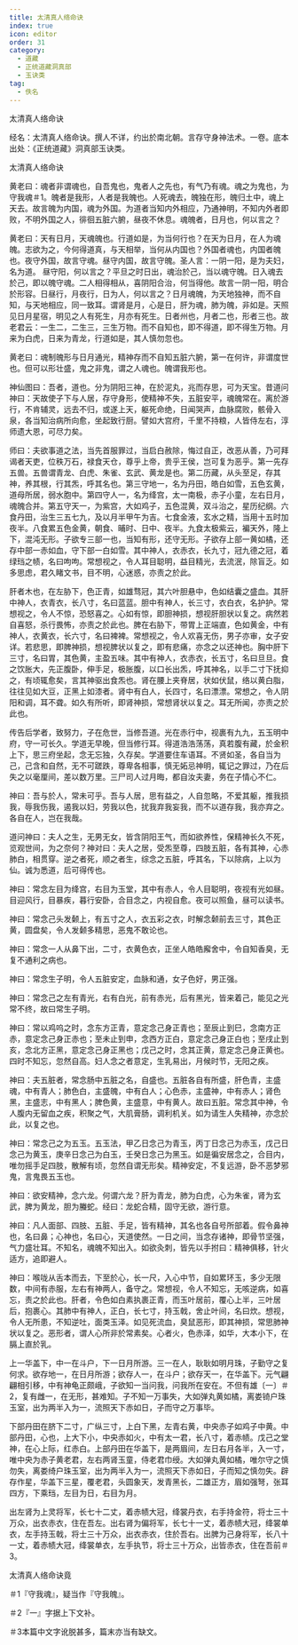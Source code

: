 ```yaml
---
title: 太清真人络命诀
index: true
icon: editor
order: 31
category:
  - 道藏
  - 正统道藏洞真部
  - 玉诀类
tag:
  - 佚名
---
```


太清真人络命诀  

经名：太清真人络命诀。撰人不详，约出於南北朝。言存守身神法术。一卷。底本出处：《正统道藏》洞真部玉诀类。  

太清真人络命诀  

黄老曰：魂者非谓魂也，自吾鬼也，鬼者人之先也，有气乃有魂。魂之为鬼也，为守我魂＃1。魄者是我形，人者是我魄也。人死魂去，魄独在形，魄归土中，魂上天去。故言魄为内国，魂为外国。为道者当知内外相应，乃通神明，不知内外者即败，不明外国之人，徘徊五脏六腑，昼夜不休息。魂魄者，日月也，何以言之？  

黄老曰：天有日月，天魂魄也。行道如是，为当何行也？在天为日月，在人为魂魄。志欲为之，今何得道真，与天相举，当何从内国也？外国者魂也，内国者魄也。夜守外国，故言守魂。昼守内国，故言守魄。圣人言：一阴一阳，是为夫妇，名为道。 昼守阳，何以言之？平旦之时日出，魂治於己，当以魂守魄。日入魂去於己，即以魄守魂。二人相得相从，喜阴阳合治，何当得他。故言一阴一阳，明合於形容。日昼行，月夜行，日为人，何以言之？日月魂魄，为天地独神，而不自知，与天地相应，同一致耳。谓肾是月，心是日，肝为魂，肺为魄，非如是。天照见日月星宿，明见之人有死生，月亦有死生。日者州也，月者二也，形者三也。故老君云：一生二，二生三，三生万物。而不自知也，即不得道，即不得生万物。月来为白虎，日来为青龙，行道如是，其人慎勿忽也。  

黄老曰：魂制魄形与日月通光，精神存而不自知五脏六腑，第一在何许，非谓度世也。但可以形壮盛，鬼之非鬼，谓之人魂也。魄谓我形也。  

神仙图曰：吾者，道也。分为阴阳三神，在於泥丸，兆而存思，可为天宝。昔道问神曰：天故使子下与人居，存守身形，使精神不失，五脏安平，魂魄常在。离於游行，不肯辅灵，远去不归，或遂上天，躯死命绝，日闻哭声，血脉腐败，骸骨入泉，各当知治病所向愈，坐起致行厨。譬如大宫府，千里不持粮，人皆侍左右，淳师遗大恩，可尽力矣。  

师曰：夫欲事道之法，当先首服罪过，当启白赦除，悔过自正，改恶从善，乃可拜谒者天吏，位秩万石，禄食天仓，尊乎上帝，贵乎王侯，岂可复为恶乎。第一先存五兽。五兽谓青龙、白虎、朱雀、玄武、黄龙是也。第二历藏，从头至足，存其神，养其根，行其炁，呼其名也。第三守地一，名为丹田，皓白如雪，五色玄黄，道母所居，弱水胞中。第四守人一，名为绛宫，太一南极，赤子小童，左右日月，魂魄合并。第五守天一，为紫宫，大如鸡子，五色混黄，双斗治之，星历纪纲。六食丹田，治生三五七九，及以月半甲午为吉。七食金液，玄水之精，当用十五时加夜半。八食累五色金黄，朝食、晡时、日中、夜半。九食太极紫云，褊天外，隆上下，混沌无形。子欲专三部一也，当知有形，还守无形。子欲存上部一黄如橘，还存中部一赤如血，守下部一白如雪。其中神人，衣赤衣，长九寸，冠九德之冠，着绿珰之帻，名曰呴呴。常想视之，令人耳目聪明，益目精光，去流泯，除盲乏。如多思虑，君久睹文书，目不明，心迷惑，亦责之於此。  

肝者木也，在左胁下，色正青，如雄骛冠，其六叶胆悬中，色如结囊之盛血。其肝中神人，衣青衣，长八寸，名曰蓝蓝。胆中有神人，长三寸，衣白衣，名护护。常想视之，令人不惊，恐怒喜之。心如有惊，即胆神损，想视肝胆状以复之。病然若自喜怒，杀行畏怖，亦责之於此也。脾在右胁下，带胃上正端直，色如黄金，中有神人，衣黄衣，长六寸，名曰裨裨。常想视之，令人欢喜无伤，男子亦审，女子安详。若悲思，即脾神损，想视脾状以复之，即有悲痛，亦念之以还神也。胸中肝下三寸，名曰胃，其色黄，主盈五味。其中有神人，衣赤衣，长五寸，名曰旦旦。食之饮胀大，先正腹卧，伸手足，极胀腹，以口长出炁，呼其神名，以手二寸下抚抑之，有顷辄愈矣，言其神驱出食炁也。肾在腰上夹脊居，状如伏鼠，络以黄白脂，往往见如大豆，正黑上如漆者。肾中有白人，长四寸，名曰漂漂。常想之，令人阴阳和调，耳不聋。如久有所听，即肾神损，常想肾状以复之。耳无所闻，亦责之於此也。  

传告后学者，致努力，子在危世，当修吾道。光在赤行中，视裹有九九，五玉明中府，守一可长久。学道无早晚，但当修行耳。得道浩浩荡荡，真若腹有藏，於金积上下，思三府坐起，念无忘独，久存矣。学道要住车语耳。不贤如圣，各自当为己，己含和自然，无不可蹉跌，尊卑各相事，慎无妬忌神明，辄记之罪过，乃在后失之以毫厘间，差以数万里。三尸司人过月晦，都自汝夫妻，务在子情心不仁。  

神曰：吾与於人，常未可乎。吾与人居，思有益之，人自忽略，不爱其躯，推我损我，辱我伤我，遏我以妇，劳我以色，扰我弃我妄我，而不以道存我，我亦弃之。各自在人，岂在我哉。  

道问神曰：夫人之生，无男无女，皆含阴阳王气，而如欲养性，保精神长久不死，览观世间，为之奈何？神对曰：夫人之居，受炁至尊，四肢五脏，各有其神，心赤肺白，相贯穿。逆之者死，顺之者生，综念之五脏，呼其名，下以除病，上以为仙。诚为悉道，后可得传也。  

神曰：常念左目为绛宫，右目为玉堂，其中有赤人，令人目聪明，夜视有光如昼。目迎风行，目暴疾，暮行安卧，合目念之，内视自愈。夜可以照鱼，昼可以读书。  

神曰：常念己头发颡上，有五寸之人，衣五彩之衣，时解念颡前去三寸，其色正黄，圆盘矣，令人发颡多精思，恶鬼不敢论也。  

神曰：常念一人从鼻下出，二寸，衣黄色衣，正坐人皓皓廨舍中，令自知香臭，无复不通利之病也。  

神曰：常念生子明，令人五脏安定，血脉和通，女子色好，男正强。  

神曰：常念己之左有青光，右有白光，前有赤光，后有黑光，皆来着己，能见之光常不终，故曰常生子明。  

神曰：常以鸡呜之时，念东方正青，意定念己身正青也；至辰止到巳，念南方正赤，意定念己身正赤也；至未止到申，念西方正白，意定念己身正白也；至戌止到亥，念北方正黑，意定念己身正黑也；戊己之时，念其正黄，意定念己身正黄也。四时不知忘，忽然自高。妇人念之者意定，生乳易出，月候时节，无阳之疾。  

神曰：夫五脏者，常念肠中五脏之名，自盛也。五脏各自有所盛，肝色青，主盛魂，中有青人；肺色白，主盛魄，中有白人；心色赤，主盛神，中有赤人；肾色黑，主盛志，中有黑人；脾色黄，主盛意，中有黄人。故曰五脏。常念其中神，令人腹内无留血之疾，积聚之气，大肌膏肠，调利机关。如为请生人失精神，亦念於此，以复之也。  

神曰：常念己之为五玉。五玉法，甲乙日念己为青玉，丙丁日念己为赤玉，戊己日念己为黄玉，庚辛日念己为白玉，壬癸日念己为黑玉。如是徧安居念之，合目内，唯勿摇手足四肢，散解有顷，忽然自谓无形矣。精神安定，不复远游，卧不恶梦邪鬼，言鬼畏五玉也。  

神曰：欲安精神，念六龙。何谓六龙？肝为青龙，肺为白虎，心为朱雀，肾为玄武，脾为黄龙，胆为螣蛇。经曰：龙蛇合精，固守无欲，游行意。  

神曰：凡人面部、四肢、五脏、手足，皆有精神，其名也各自号所部着。假令鼻神也，名曰鼻；心神也，名曰心，天道使然。一日之间，当念存诸神，即骨节坚强，气力盛壮耳。不知名，魂魄不知出入。如欲灸刺，皆先以手拊曰：精神俱移，针火适方，追即避人。  

神曰：喉咙从舌本而去，下至於心，长一尺，入心中节，自如累环玉，多少无限数，中间有赤服，左右有神两人，备守之。常想视，令人不知忘，无咳逆病，如喜忘，责之於此也。肝者，令色如白素执裹正青，而玉叶居前，覆心上半，三叶居后，抱裹心。其肺中有神人，正白，长七寸，持玉戟，舍止叶间，名曰炊。想视，令人无所患，不知逆吐，面类玉泽。如见死流血，臭鼠恶形，即其神损，常思肺神状以复之。恶形者，谓人心所非於常素矣。心者火，色赤泽，如华，大本小下，在膈上直於乳。  

上一华盖下，中一在斗户，下一日月所游。三一在人，耿耿如明月珠，子勤守之复何求。欲存地一，在日月所游；欲存人一，在斗户；欲存天一，在华盖下。元气翩翩相引移，中有神龟正颇峨，子欲知一当问我，问我所在安在。不但有雄〔一〕＃2，复有雌一，在无形，甚难知。子不知一万事失，大如弹丸黄如橘，离娄锜户珠玉室，出为两半入为一，流照天下赤如日，子而守之万事毕。  

下部丹田在脐下二寸，广纵三寸，上白下黑，左青右黄，中央赤子如鸡子中黄。中部丹田，心也，上大下小，中央赤如火，中有太一君，长八寸，着赤帻。戊己之堂神，在心上际，红赤白。上部丹田在华盖下，是两眉间，左日右月各半，入一寸，唯中央为赤子黄老君，左右两肾玉童，侍老君巾绶。大如弹丸黄如橘，唯尔守之慎勿失，离娄绮户珠玉室，出为两半入为一，流照天下赤如日，子而知之慎勿失。辟存作星，华盖下三星，覆老君，头圆象天，发青黑长，二雄正方，眉如强弩，张耳四方，下乘珰，左目为日，右目为月。  

出左肾为上灵将军，长七十二丈，着赤帻大冠，绛裳丹衣，右手持金符，将士三十万众，出衣赤衣，住在吾左。出右肾为偏将军，长七十一丈，着赤帻大冠，绛裳单衣，左手持玉戟，将士三十万众，出衣赤衣，住於吾右。出脾为己身将军，长八十一丈，着赤帻大冠，绛裳单衣，左手执节，将士三十万众，出皆赤衣，住在吾前＃3。  

太清真人络命诀竟  

＃1『守我魂』，疑当作『守我魄』。  

＃2『一』字据上下文补。  

＃3本篇中文字讹脱甚多，篇末亦当有缺文。  
